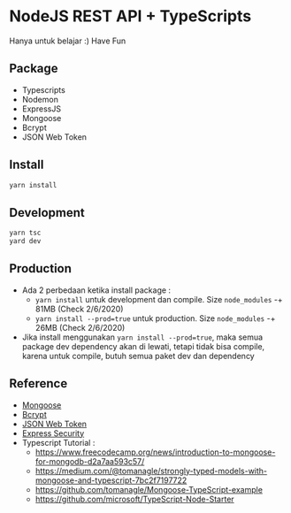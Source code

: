 # NodeJS REST API + TypeScripts

Hanya untuk belajar :) Have Fun

## Package
- Typescripts
- Nodemon
- ExpressJS
- Mongoose
- Bcrypt
- JSON Web Token

## Install
```bash
yarn install
```

## Development
```bash
yarn tsc
yard dev
```

## Production

- Ada 2 perbedaan ketika install package :
    - `yarn install` untuk development dan compile. Size `node_modules` -+ 81MB (Check 2/6/2020)
    - `yarn install --prod=true` untuk production. Size `node_modules` -+ 26MB (Check 2/6/2020)
- Jika install menggunakan `yarn install --prod=true`, maka semua package dev dependency akan di lewati, tetapi tidak bisa compile, karena untuk compile, butuh semua paket dev dan dependency


## Reference
- [Mongoose](https://mongoosejs.com/docs/guide.html)
- [Bcrypt](https://github.com/kelektiv/node.bcrypt.js#readme)
- [JSON Web Token](https://github.com/auth0/node-jsonwebtoken#readme)
- [Express Security](https://expressjs.com/en/advanced/best-practice-security.html)
- Typescript Tutorial :
    - https://www.freecodecamp.org/news/introduction-to-mongoose-for-mongodb-d2a7aa593c57/
    - https://medium.com/@tomanagle/strongly-typed-models-with-mongoose-and-typescript-7bc2f7197722
    - https://github.com/tomanagle/Mongoose-TypeScript-example
    - https://github.com/microsoft/TypeScript-Node-Starter